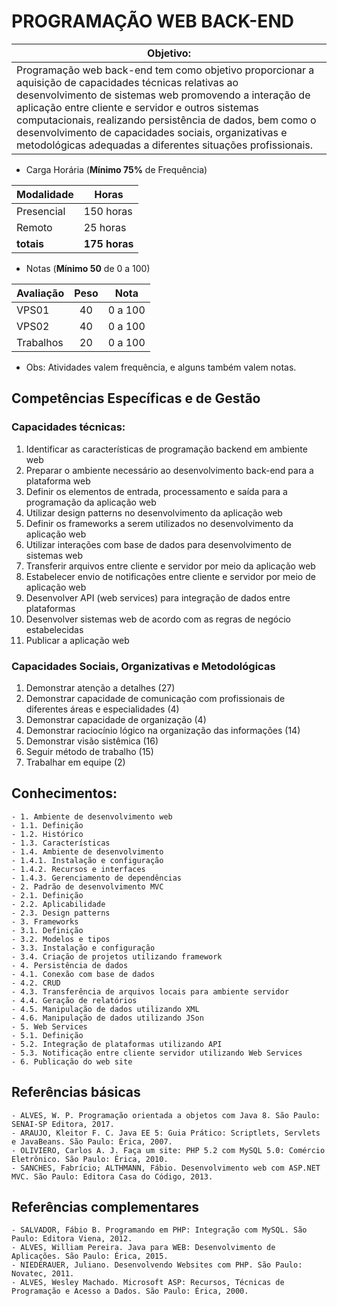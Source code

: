 # PROGRAMAÇÃO WEB BACK-END

|Objetivo:|
|-|
|Programação web back-end tem como objetivo proporcionar a aquisição de capacidades técnicas relativas ao desenvolvimento de sistemas web promovendo a interação de aplicação entre cliente e servidor e outros sistemas computacionais, realizando persistência de dados, bem como o desenvolvimento de capacidades sociais, organizativas e metodológicas adequadas a diferentes situações profissionais.|

- Carga Horária (**Mínimo 75%** de Frequência)

|Modalidade|Horas|
|-|-|
|Presencial|150 horas|
|Remoto|25 horas|
|**totais**|**175 horas**|

- Notas (**Mínimo 50** de 0 a 100)

|Avaliação|Peso|Nota|
|-|:-:|:-:|
|VPS01|40|0 a 100|
|VPS02|40|0 a 100|
|Trabalhos|20|0 a 100|

- Obs: Atividades valem frequência, e alguns também valem notas.

## Competências Específicas e de Gestão 

### Capacidades técnicas:
1. Identificar as características de programação backend em ambiente web
2. Preparar o ambiente necessário ao desenvolvimento back-end para a plataforma web
3. Definir os elementos de entrada, processamento e saída para a programação da aplicação web
4. Utilizar design patterns no desenvolvimento da aplicação web
5. Definir os frameworks a serem utilizados no desenvolvimento da aplicação web
6. Utilizar interações com base de dados para desenvolvimento de sistemas web
7. Transferir arquivos entre cliente e servidor por meio da aplicação web
8. Estabelecer envio de notificações entre cliente e servidor por meio de aplicação web
9. Desenvolver API (web services) para integração de dados entre plataformas
10. Desenvolver sistemas web de acordo com as regras de negócio estabelecidas
11. Publicar a aplicação web

### Capacidades Sociais, Organizativas e Metodológicas
1. Demonstrar atenção a detalhes (27)
2. Demonstrar capacidade de comunicação com profissionais de diferentes áreas e especialidades (4)
3. Demonstrar capacidade de organização (4)
4. Demonstrar raciocínio lógico na organização das informações (14)
5. Demonstrar visão sistêmica (16)
6. Seguir método de trabalho (15)
7. Trabalhar em equipe (2)

## Conhecimentos:
	- 1. Ambiente de desenvolvimento web
	- 1.1. Definição
	- 1.2. Histórico
	- 1.3. Características
	- 1.4. Ambiente de desenvolvimento
	- 1.4.1. Instalação e configuração
	- 1.4.2. Recursos e interfaces
	- 1.4.3. Gerenciamento de dependências
	- 2. Padrão de desenvolvimento MVC
	- 2.1. Definição
	- 2.2. Aplicabilidade
	- 2.3. Design patterns
	- 3. Frameworks
	- 3.1. Definição
	- 3.2. Modelos e tipos
	- 3.3. Instalação e configuração
	- 3.4. Criação de projetos utilizando framework
	- 4. Persistência de dados
	- 4.1. Conexão com base de dados
	- 4.2. CRUD
	- 4.3. Transferência de arquivos locais para ambiente servidor
	- 4.4. Geração de relatórios
	- 4.5. Manipulação de dados utilizando XML
	- 4.6. Manipulação de dados utilizando JSon
	- 5. Web Services
	- 5.1. Definição
	- 5.2. Integração de plataformas utilizando API
	- 5.3. Notificação entre cliente servidor utilizando Web Services
	- 6. Publicação do web site

## Referências básicas
	- ALVES, W. P. Programação orientada a objetos com Java 8. São Paulo: SENAI-SP Editora, 2017. 
	- ARAUJO, Kleitor F. C. Java EE 5: Guia Prático: Scriptlets, Servlets e JavaBeans. São Paulo: Érica, 2007.
	- OLIVIERO, Carlos A. J. Faça um site: PHP 5.2 com MySQL 5.0: Comércio Eletrônico. São Paulo: Érica, 2010.
	- SANCHES, Fabrício; ALTHMANN, Fábio. Desenvolvimento web com ASP.NET MVC. São Paulo: Editora Casa do Código, 2013.

## Referências complementares
	- SALVADOR, Fábio B. Programando em PHP: Integração com MySQL. São Paulo: Editora Viena, 2012.
	- ALVES, William Pereira. Java para WEB: Desenvolvimento de Aplicações. São Paulo: Érica, 2015.
	- NIEDERAUER, Juliano. Desenvolvendo Websites com PHP. São Paulo: Novatec, 2011.
	- ALVES, Wesley Machado. Microsoft ASP: Recursos, Técnicas de Programação e Acesso a Dados. São Paulo: Érica, 2000.